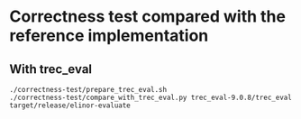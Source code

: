 # Correctness test compared with the reference implementation

## With trec_eval

```shell
./correctness-test/prepare_trec_eval.sh
./correctness-test/compare_with_trec_eval.py trec_eval-9.0.8/trec_eval target/release/elinor-evaluate
```
